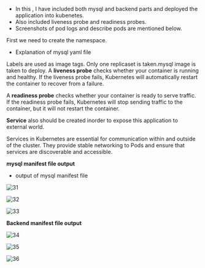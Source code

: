* In this , I have included both mysql and backend parts and deployed the application into kubenetes.
* Also included liveness probe and readiness probes.
* Screenshots of pod logs and describe pods are mentioned below.

First we need to create the namespace. 

* Explanation of mysql yaml file

Labels are used as image tags. Only one replicaset is taken.mysql image is taken to deploy.
A __liveness probe__ checks whether your container is running and healthy. If the liveness probe fails, Kubernetes will automatically restart the container to recover from a failure.

A __readiness probe__ checks whether your container is ready to serve traffic. If the readiness probe fails, Kubernetes will stop sending traffic to the container, but it will not restart the container.

__Service__ also should be created inorder to expose this application to external world.

Services in Kubernetes are essential for communication within and outside of the cluster.
They provide stable networking to Pods and ensure that services are discoverable and accessible.


__mysql manifest file output__

* output of mysql manifest file


![31](https://github.com/user-attachments/assets/b4daa735-f265-4852-a901-9d48136af999)

![32](https://github.com/user-attachments/assets/1d94da17-178b-4e0a-90be-df52fd9312ca)

![33](https://github.com/user-attachments/assets/4bf22839-393f-402e-8d7b-d19e1255532f)


__Backend manifest file output__

![34](https://github.com/user-attachments/assets/5b315a89-ab90-4867-8245-465b9ea26753)

![35](https://github.com/user-attachments/assets/d8b07ec8-d6c9-4611-8aa4-3139c3ada1e4)

![36](https://github.com/user-attachments/assets/37af9164-3484-46dc-94c3-92a7e025bb4f)
